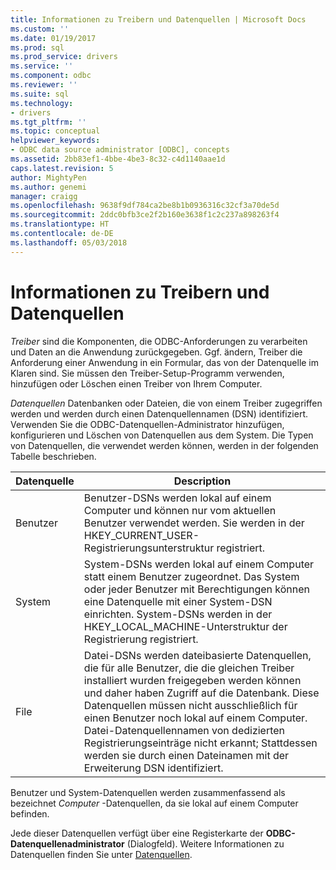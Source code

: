 ```yaml
---
title: Informationen zu Treibern und Datenquellen | Microsoft Docs
ms.custom: ''
ms.date: 01/19/2017
ms.prod: sql
ms.prod_service: drivers
ms.service: ''
ms.component: odbc
ms.reviewer: ''
ms.suite: sql
ms.technology:
- drivers
ms.tgt_pltfrm: ''
ms.topic: conceptual
helpviewer_keywords:
- ODBC data source administrator [ODBC], concepts
ms.assetid: 2bb83ef1-4bbe-4be3-8c32-c4d1140aae1d
caps.latest.revision: 5
author: MightyPen
ms.author: genemi
manager: craigg
ms.openlocfilehash: 9638f9df784ca2be8b1b0936316c32cf3a70de5d
ms.sourcegitcommit: 2ddc0bfb3ce2f2b160e3638f1c2c237a898263f4
ms.translationtype: HT
ms.contentlocale: de-DE
ms.lasthandoff: 05/03/2018
---
```

# <a name="about-drivers-and-data-sources"></a>Informationen zu Treibern und Datenquellen
*Treiber* sind die Komponenten, die ODBC-Anforderungen zu verarbeiten und Daten an die Anwendung zurückgegeben. Ggf. ändern, Treiber die Anforderung einer Anwendung in ein Formular, das von der Datenquelle im Klaren sind. Sie müssen den Treiber-Setup-Programm verwenden, hinzufügen oder Löschen einen Treiber von Ihrem Computer.  
  
 *Datenquellen* Datenbanken oder Dateien, die von einem Treiber zugegriffen werden und werden durch einen Datenquellennamen (DSN) identifiziert. Verwenden Sie die ODBC-Datenquellen-Administrator hinzufügen, konfigurieren und Löschen von Datenquellen aus dem System. Die Typen von Datenquellen, die verwendet werden können, werden in der folgenden Tabelle beschrieben.  
  
|Datenquelle|Description|  
|-----------------|-----------------|  
|Benutzer|Benutzer-DSNs werden lokal auf einem Computer und können nur vom aktuellen Benutzer verwendet werden. Sie werden in der HKEY_CURRENT_USER-Registrierungsunterstruktur registriert.|  
|System|System-DSNs werden lokal auf einem Computer statt einem Benutzer zugeordnet. Das System oder jeder Benutzer mit Berechtigungen können eine Datenquelle mit einer System-DSN einrichten. System-DSNs werden in der HKEY_LOCAL_MACHINE-Unterstruktur der Registrierung registriert.|  
|File|Datei-DSNs werden dateibasierte Datenquellen, die für alle Benutzer, die die gleichen Treiber installiert wurden freigegeben werden können und daher haben Zugriff auf die Datenbank. Diese Datenquellen müssen nicht ausschließlich für einen Benutzer noch lokal auf einem Computer. Datei-Datenquellennamen von dedizierten Registrierungseinträge nicht erkannt; Stattdessen werden sie durch einen Dateinamen mit der Erweiterung DSN identifiziert.|  
  
 Benutzer und System-Datenquellen werden zusammenfassend als bezeichnet *Computer* -Datenquellen, da sie lokal auf einem Computer befinden.  
  
 Jede dieser Datenquellen verfügt über eine Registerkarte der **ODBC-Datenquellenadministrator** (Dialogfeld). Weitere Informationen zu Datenquellen finden Sie unter [Datenquellen](../../odbc/reference/data-sources.md).
